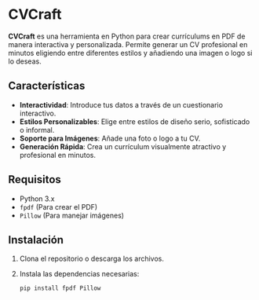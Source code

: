 
# CVCraft

**CVCraft** es una herramienta en Python para crear currículums en PDF de manera interactiva y personalizada. Permite generar un CV profesional en minutos eligiendo entre diferentes estilos y añadiendo una imagen o logo si lo deseas.

## Características

- **Interactividad**: Introduce tus datos a través de un cuestionario interactivo.
- **Estilos Personalizables**: Elige entre estilos de diseño serio, sofisticado o informal.
- **Soporte para Imágenes**: Añade una foto o logo a tu CV.
- **Generación Rápida**: Crea un currículum visualmente atractivo y profesional en minutos.

## Requisitos

- Python 3.x
- `fpdf` (Para crear el PDF)
- `Pillow` (Para manejar imágenes)

## Instalación

1. Clona el repositorio o descarga los archivos.
2. Instala las dependencias necesarias:

   ```bash
   pip install fpdf Pillow
